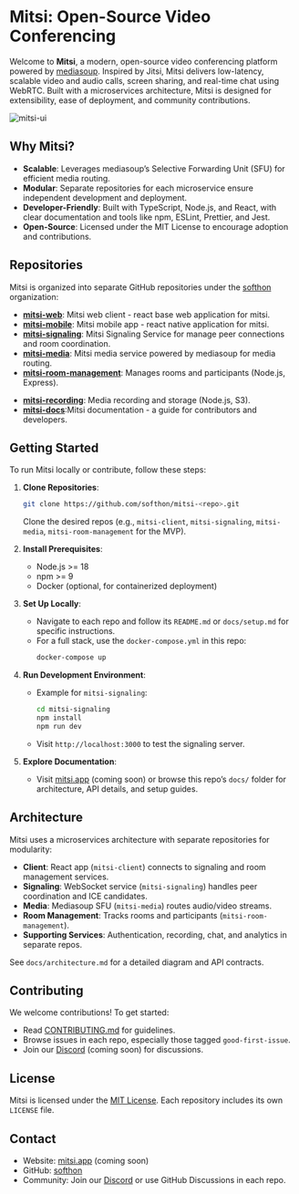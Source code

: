 # Mitsi: Open-Source Video Conferencing

Welcome to **Mitsi**, a modern, open-source video conferencing platform powered by [mediasoup](https://mediasoup.org). Inspired by Jitsi, Mitsi delivers low-latency, scalable video and audio calls, screen sharing, and real-time chat using WebRTC. Built with a microservices architecture, Mitsi is designed for extensibility, ease of deployment, and community contributions.

![mitsi-ui](https://github.com/user-attachments/assets/24301c2b-4968-47c6-9256-ae7a0af4922f)

## Why Mitsi?

- **Scalable**: Leverages mediasoup’s Selective Forwarding Unit (SFU) for efficient media routing.
- **Modular**: Separate repositories for each microservice ensure independent development and deployment.
- **Developer-Friendly**: Built with TypeScript, Node.js, and React, with clear documentation and tools like npm, ESLint, Prettier, and Jest.
- **Open-Source**: Licensed under the MIT License to encourage adoption and contributions.

## Repositories

Mitsi is organized into separate GitHub repositories under the [softhon](https://github.com/softhon) organization:

- **[mitsi-web](https://github.com/softhon/mitsi-web)**: Mitsi web client - react base web application for mitsi.
- **[mitsi-mobile](https://github.com/softhon/mitsi-mobile)**: Mitsi mobile app - react native application for mitsi.
- **[mitsi-signaling](https://github.com/softhon/mitsi-signaling)**: Mitsi Signaling Service for manage peer connections and room coordination.
- **[mitsi-media](https://github.com/softhon/mitsi-media)**: Mitsi media service powered by mediasoup for media routing.
- **[mitsi-room-management](https://github.com/softhon/mitsi-room-management)**: Manages rooms and participants (Node.js, Express).
<!-- - **[mitsi-auth](https://github.com/softhon/mitsi-auth)**: Authentication service (Node.js, JWT). -->
- **[mitsi-recording](https://github.com/softhon/mitsi-recording)**: Media recording and storage (Node.js, S3).
  <!-- - **[mitsi-chat](https://github.com/softhon/mitsi-chat)**: Real-time text chat (Node.js, Socket.IO). -->
  <!-- - **[mitsi-analytics](https://github.com/softhon/mitsi-analytics)**: Usage metrics collection (Node.js, Redis). -->
- **[mitsi-docs](https://github.com/softhon/mitsi-docs)**:Mitsi documentation - a guide for contributors and developers.

## Getting Started

To run Mitsi locally or contribute, follow these steps:

1. **Clone Repositories**:

   ```bash
   git clone https://github.com/softhon/mitsi-<repo>.git
   ```

   Clone the desired repos (e.g., `mitsi-client`, `mitsi-signaling`, `mitsi-media`, `mitsi-room-management` for the MVP).

2. **Install Prerequisites**:
   - Node.js >= 18
   - npm >= 9
   - Docker (optional, for containerized deployment)

3. **Set Up Locally**:
   - Navigate to each repo and follow its `README.md` or `docs/setup.md` for specific instructions.
   - For a full stack, use the `docker-compose.yml` in this repo:
     ```bash
     docker-compose up
     ```

4. **Run Development Environment**:
   - Example for `mitsi-signaling`:
     ```bash
     cd mitsi-signaling
     npm install
     npm run dev
     ```
   - Visit `http://localhost:3000` to test the signaling server.

5. **Explore Documentation**:
   - Visit [mitsi.app](https://mitsi.app) (coming soon) or browse this repo’s `docs/` folder for architecture, API details, and setup guides.

## Architecture

Mitsi uses a microservices architecture with separate repositories for modularity:

- **Client**: React app (`mitsi-client`) connects to signaling and room management services.
- **Signaling**: WebSocket service (`mitsi-signaling`) handles peer coordination and ICE candidates.
- **Media**: Mediasoup SFU (`mitsi-media`) routes audio/video streams.
- **Room Management**: Tracks rooms and participants (`mitsi-room-management`).
- **Supporting Services**: Authentication, recording, chat, and analytics in separate repos.

See `docs/architecture.md` for a detailed diagram and API contracts.

## Contributing

We welcome contributions! To get started:

- Read [CONTRIBUTING.md](CONTRIBUTING.md) for guidelines.
- Browse issues in each repo, especially those tagged `good-first-issue`.
- Join our [Discord](https://discord.gg/mitsi) (coming soon) for discussions.

## License

Mitsi is licensed under the [MIT License](LICENSE). Each repository includes its own `LICENSE` file.

## Contact

- Website: [mitsi.app](https://mitsi.app) (coming soon)
- GitHub: [softhon](https://github.com/softhon)
- Community: Join our [Discord](https://discord.gg/mitsi) or use GitHub Discussions in each repo.
